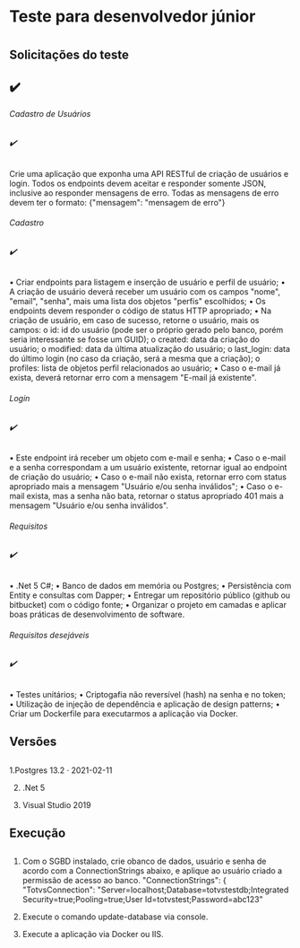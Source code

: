 # Teste para desenvolvedor júnior <h1>
## Solicitações do teste<h2>:heavy_check_mark:
  
###### Cadastro de Usuários<h6>:heavy_check_mark:
Crie uma aplicação que exponha uma API RESTful de criação de usuários e login.
Todos os endpoints devem aceitar e responder somente JSON, inclusive ao responder mensagens de erro.
Todas as mensagens de erro devem ter o formato:
    {"mensagem": "mensagem de erro"}
###### Cadastro <h6> :heavy_check_mark:
•	Criar endpoints para listagem e inserção de usuário e perfil de usuário;
•	A criação de usuário deverá receber um usuário com os campos "nome", "email", "senha", mais uma lista dos objetos "perfis" escolhidos;
•	Os endpoints devem responder o código de status HTTP apropriado;
•	Na criação de usuário, em caso de sucesso, retorne o usuário, mais os campos:
o	id: id do usuário (pode ser o próprio gerado pelo banco, porém seria interessante se fosse um GUID);
o	created: data da criação do usuário;
o	modified: data da última atualização do usuário;
o	last_login: data do último login (no caso da criação, será a mesma que a criação);
o	profiles: lista de objetos perfil relacionados ao usuário;
•	Caso o e-mail já exista, deverá retornar erro com a mensagem "E-mail já existente".
###### Login <h6> :heavy_check_mark:
•	Este endpoint irá receber um objeto com e-mail e senha;
•	Caso o e-mail e a senha correspondam a um usuário existente, retornar igual ao endpoint de criação do usuário;
•	Caso o e-mail não exista, retornar erro com status apropriado mais a mensagem "Usuário e/ou senha inválidos";
•	Caso o e-mail exista, mas a senha não bata, retornar o status apropriado 401 mais a mensagem "Usuário e/ou senha inválidos".
###### Requisitos <h6> :heavy_check_mark:
•	.Net 5 C#;
•	Banco de dados em memória ou Postgres;
•	Persistência com Entity e consultas com Dapper;
•	Entregar um repositório público (github ou bitbucket) com o código fonte;
•	Organizar o projeto em camadas e aplicar boas práticas de desenvolvimento de software.
###### Requisitos desejáveis <h6> :heavy_check_mark:
•	Testes unitários;
•	Criptogafia não reversível (hash) na senha e no token;
•	Utilização de injeção de dependência e aplicação de design patterns;
•	Criar um Dockerfile para executarmos a aplicação via Docker.
  
## Versões <h2>
  
  1.Postgres 13.2 · 2021-02-11
  
  2. .Net 5
  
  3. Visual Studio 2019
  
## Execução <h2>
  
  1. Com o SGBD instalado, crie obanco de dados, usuário e senha de acordo com a ConnectionStrings abaixo, e aplique ao usuário criado a permissão de acesso ao banco.
  "ConnectionStrings": {
    "TotvsConnection": "Server=localhost;Database=totvstestdb;Integrated Security=true;Pooling=true;User Id=totvstest;Password=abc123"
    
  2. Execute o comando update-database via console.
  
  3. Execute a aplicação via Docker ou IIS.
  
